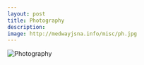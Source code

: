 ```yaml
---
layout: post
title: Photography
description: 
image: http://medwayjsna.info/misc/ph.jpg
---
```


![Photography](http://medwayjsna.info/misc/ph.jpg)
